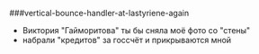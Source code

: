 ###vertical-bounce-handler-at-lastyriene-again
* Виктория "Гайморитова" ты бы сняла моё фото со "стены"
* набрали "кредитов" за госсчёт и прикрываются мной
